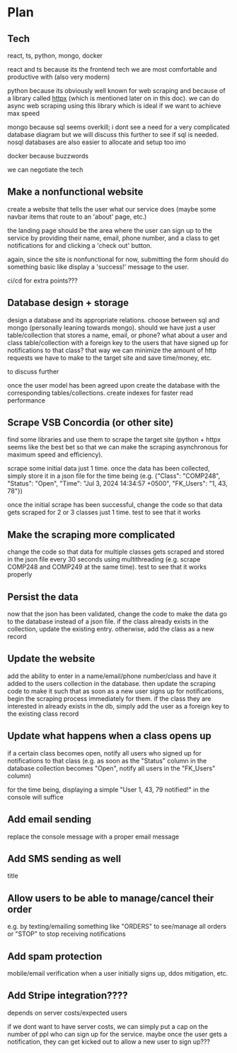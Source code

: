# Plan

## Tech

react, ts, python, mongo, docker

react and ts because its the frontend tech we are most comfortable and productive with (also very modern)

python because its obviously well known for web scraping and because of a library called [httpx](https://www.python-httpx.org) (which is mentioned later on in this doc). we can do async web scraping using this library which is ideal if we want to achieve max speed

mongo because sql seems overkill; i dont see a need for a very complicated database diagram but we will discuss this further to see if sql is needed. nosql databases are also easier to allocate and setup too imo

docker because buzzwords

we can negotiate the tech

## Make a nonfunctional website

create a website that tells the user what our service does (maybe some navbar items that route to an 'about' page, etc.)

the landing page should be the area where the user can sign up to the service by providing their name, email, phone number, and a class to get notifications for and clicking a 'check out' button.

again, since the site is nonfunctional for now, submitting the form should do something basic like display a 'success!' message to the user.

ci/cd for extra points???

## Database design + storage

design a database and its appropriate relations. choose between sql and mongo (personally leaning towards mongo). should we have just a user table/collection that stores a name, email, or phone? what about a user and class table/collection with a foreign key to the users that have signed up for notifications to that class? that way we can minimize the amount of http requests we have to make to the target site and save time/money, etc.

to discuss further

once the user model has been agreed upon create the database with the corresponding tables/collections. create indexes for faster read performance

## Scrape VSB Concordia (or other site)

find some libraries and use them to scrape the target site (python + httpx seems like the best bet so that we can make the scraping asynchronous for maximum speed and efficiency).

scrape some initial data just 1 time. once the data has been collected, simply store it in a json file for the time being (e.g. {"Class": "COMP248", "Status": "Open", "Time": "Jul 3, 2024 14:34:57 +0500", "FK_Users": "1, 43, 78"})

once the initial scrape has been successful, change the code so that data gets scraped for 2 or 3 classes just 1 time. test to see that it works

## Make the scraping more complicated

change the code so that data for multiple classes gets scraped and stored in the json file every 30 seconds using multithreading (e.g. scrape COMP248 and COMP249 at the same time). test to see that it works properly

## Persist the data

now that the json has been validated, change the code to make the data go to the database instead of a json file. if the class already exists in the collection, update the existing entry. otherwise, add the class as a new record

## Update the website

add the ability to enter in a name/email/phone number/class and have it added to the users collection in the database. then update the scraping code to make it such that as soon as a new user signs up for notifications, begin the scraping process immediately for them. if the class they are interested in already exists in the db, simply add the user as a foreign key to the existing class record

## Update what happens when a class opens up

if a certain class becomes open, notify all users who signed up for notifications to that class (e.g. as soon as the "Status" column in the database collection becomes "Open", notify all users in the "FK_Users" column)

for the time being, displaying a simple "User 1, 43, 79 notified!" in the console will suffice

## Add email sending

replace the console message with a proper email message

## Add SMS sending as well

title

## Allow users to be able to manage/cancel their order

e.g. by texting/emailing something like "ORDERS" to see/manage all orders or "STOP" to stop receiving notifications

## Add spam protection

mobile/email verification when a user initially signs up, ddos mitigation, etc.

## Add Stripe integration????

depends on server costs/expected users

if we dont want to have server costs, we can simply put a cap on the number of ppl who can sign up for the service. maybe once the user gets a notification, they can get kicked out to allow a new user to sign up???
